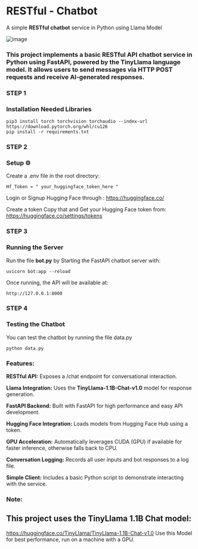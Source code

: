 # RESTful - Chatbot
A simple **RESTful chatbot** service in Python using Llama Model

![image](https://lh3.googleusercontent.com/gg-dl/AJfQ9KQ3pv4OJ7hp7aZvMe2PzqyiXfG8hQpH86QZW8e4UeLlYWuAsJzynMDcwb6fQkHEJ3t0QKBHQ6wXdlZzaHxh98Iqxos9iagqRVUBXyRA_hZlRIgbmGxqguy2EdIZNezHjvVndwLcJblz0A3rjWmwPsVtN09bIwN9KKIOM4gdM0wRoL4fAQ=s1024)

### This project implements a basic RESTful API chatbot service in Python using FastAPI, powered by the TinyLlama language model. It allows users to send messages via HTTP POST requests and receive AI-generated responses.

### STEP 1

### Installation Needed Libraries
 
```
pip3 install torch torchvision torchaudio --index-url https://download.pytorch.org/whl/cu126
pip install -r requirements.txt
```

### STEP 2 

### Setup ⚙ 
Create a .env file in the root directory:

```
Hf_Token = " your_huggingface_token_here "
```

Login or Signup Hugging Face through : https://huggingface.co/

Create a token Copy that and Get your Hugging Face token from: https://huggingface.co/settings/tokens

### STEP 3

### Running the Server
Run the file **bot.py** by
Starting the FastAPI chatbot server with:

```
uvicorn bot:app --reload
```

Once running, the API will be available at:

```
http://127.0.0.1:8000
```

### STEP 4

### Testing the Chatbot
You can test the chatbot by running the file data.py

```
python data.py
```


### Features:

**RESTful API:** Exposes a /chat endpoint for conversational interaction.

**Llama Integration:** Uses the **TinyLlama-1.1B-Chat-v1.0** model for response generation.

**FastAPI Backend:** Built with FastAPI for high performance and easy API development.

**Hugging Face Integration:** Loads models from Hugging Face Hub using a token.

**GPU Acceleration:** Automatically leverages CUDA (GPU) if available for faster inference, otherwise falls back to CPU.

**Conversation Logging:** Records all user inputs and bot responses to a log file.

**Simple Client:** Includes a basic Python script to demonstrate interacting with the service.


### Note:

## This project uses the TinyLlama 1.1B Chat model:
https://huggingface.co/TinyLlama/TinyLlama-1.1B-Chat-v1.0
Use this Model for best performance, run on a machine with a GPU.

